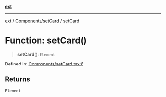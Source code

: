 [**ext**](../../../README.md)

***

[ext](../../../README.md) / [Components/setCard](../README.md) / setCard

# Function: setCard()

> **setCard**(): `Element`

Defined in: [Components/setCard.tsx:6](https://github.com/Dion-Krasniqi/workout-tracker/blob/d35cdad79815d530f1000c93f7ff12a99e28154b/Ext/Components/setCard.tsx#L6)

## Returns

`Element`
